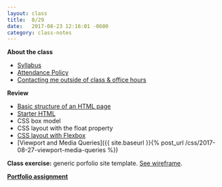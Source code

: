 ```yaml
---
layout: class
title:  8/29
date:   2017-08-23 12:16:01 -0600
category: class-notes
---
```


**About the class**
- [Syllabus](http://revitalk.com/mmp460/syllabus)
- [Attendance Policy](http://revitalk.com/mmp460/syllabus#college-attendance-policy)
- [Contacting me outside of class & office hours](http://revitalk.com/mmp460/contact)

**Review**
- [Basic structure of an HTML page](https://github.com/revitalk/mmp200/blob/master/html/basicHtmlStructure.html)
- [Starter HTML](https://github.com/revitalk/mmp200/blob/master/html/html-starter.html)
- CSS box model
- CSS layout with the float property
- [CSS layout with Flexbox](https://developer.mozilla.org/en-US/docs/Web/CSS/CSS_Flexible_Box_Layout/Using_CSS_flexible_boxes)
- [Viewport and Media Queries]({{ site.baseurl }}{% post_url /css/2017-08-27-viewport-media-queries %})


**Class exercise:** generic porfolio site template. [See wireframe]({{site.url}}/{{site.baseurl}}/assets/portfolio-wireframe.pdf).

[**Portfolio assignment**]({{site.url}}{{site.baseurl}}/assignments/portfolio)

